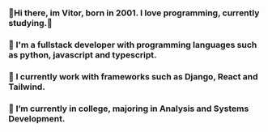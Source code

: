 ### 👋Hi there, im Vitor, born in 2001. I love programming, currently studying.👋
### 👀 I'm a fullstack developer with programming languages such as python, javascript and typescript.
### 🌱 I currently work with frameworks such as Django, React and Tailwind.
### 🌱 I’m currently in college, majoring in Analysis and Systems Development.

<!--
**vitoradsp/vitoradsp** is a ✨ _special_ ✨ repository because its `README.md` (this file) appears on your GitHub profile.

Here are some ideas to get you started:

- 🔭 I’m currently working on ...
- 🌱 I’m currently learning ...
- 👯 I’m looking to collaborate on ...
- 🤔 I’m looking for help with ...
- 💬 Ask me about ...
- 📫 How to reach me: ...
- 😄 Pronouns: ...
- ⚡ Fun fact: ...
-->
